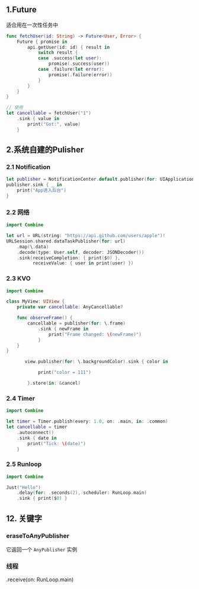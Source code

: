 ## 1.Future
适合用在一次性任务中
```swift
func fetchUser(id: String) -> Future<User, Error> {
    Future { promise in
        api.getUser(id: id) { result in
            switch result {
            case .success(let user):
                promise(.success(user))
            case .failure(let error):
                promise(.failure(error))
            }
        }
    }
}

// 使用
let cancellable = fetchUser("1")
    .sink { value in
        print("Got:", value) 
    }
```
## 2.系统自建的Pulisher

### 2.1 Notification
```swift
let publisher = NotificationCenter.default.publisher(for: UIApplication.didEnterBackgroundNotification)
publisher.sink { _ in
    print("App进入后台")
}
```
### 2.2 网络
```swift
import Combine

let url = URL(string: "https://api.github.com/users/apple")!
URLSession.shared.dataTaskPublisher(for: url)
    .map(\.data)
    .decode(type: User.self, decoder: JSONDecoder())
    .sink(receiveCompletion: { print($0) },
          receiveValue: { user in print(user) })
```
### 2.3 KVO
```swift
import Combine

class MyView: UIView {
    private var cancellable: AnyCancellable?

    func observeFrame() {
        cancellable = publisher(for: \.frame)
            .sink { newFrame in
                print("Frame changed: \(newFrame)")
            }
    }
}

       view.publisher(for: \.backgroundColor).sink { color in

            print("color = 111")

        }.store(in: &cancel)
```
### 2.4 Timer
```swift
import Combine

let timer = Timer.publish(every: 1.0, on: .main, in: .common)
let cancellable = timer
    .autoconnect()
    .sink { date in
        print("Tick: \(date)")
    }
```
### 2.5 Runloop
```swift
import Combine

Just("Hello")
    .delay(for: .seconds(2), scheduler: RunLoop.main)
    .sink { print($0) }
```




## 12. 关键字
### eraseToAnyPublisher
它返回一个 `AnyPublisher` 实例
### 线程
.receive(on: RunLoop.main)
